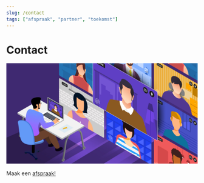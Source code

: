 ```yaml
---
slug: /contact
tags: ["afspraak", "partner", "toekomst"]
---
```


# Contact

![meeting](../../static/img/remote-meeting.jpeg)

Maak een [afspraak!](https://calendly.com/itvb/30min)
